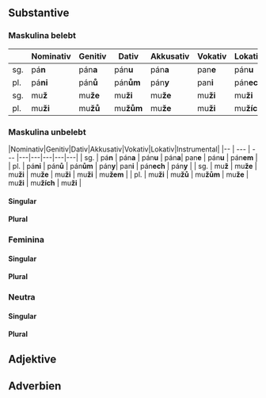 ## Substantive
### Maskulina belebt

| |Nominativ|Genitiv|Dativ|Akkusativ|Vokativ|Lokativ|Instrumental|
|-- | --- | --- |---|---|---|---|---|
| sg. | pá**n** | pán**a** | pán**u** | pán**a**| pan**e** | pán**u** | pán**em** |
| pl. | pá**ni** | pán**ů** | pán**ům** | pán**y**| pan**i** | pán**ech** | pán**y** |
| sg. | mu**ž** | mu**že** | mu**ži** | mu**že** | mu**ži** | mu**ži** | mu**žem** | 
| pl. | mu**ži** | mu**žů** | mu**žům** | mu**že** | mu**ži** | mu**žích** | mu**ži** |



### Maskulina unbelebt
|Nominativ|Genitiv|Dativ|Akkusativ|Vokativ|Lokativ|Instrumental|
|-- | --- | --- |---|---|---|---|---|
| sg. | pá**n** | pán**a** | pán**u** | pán**a**| pan**e** | pán**u** | pán**em** |
| pl. | pá**ni** | pán**ů** | pán**ům** | pán**y**| pan**i** | pán**ech** | pán**y** |
| sg. | mu**ž** | mu**že** | mu**ži** | mu**že** | mu**ži** | mu**ži** | mu**žem** | 
| pl. | mu**ži** | mu**žů** | mu**žům** | mu**že** | mu**ži** | mu**žích** | mu**ži** |
#### Singular
#### Plural
### Feminina
#### Singular
#### Plural
### Neutra
#### Singular
#### Plural

## Adjektive

## Adverbien